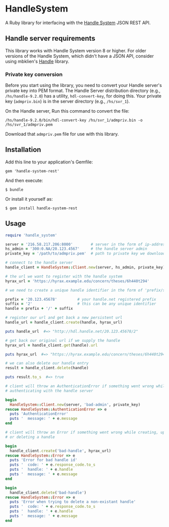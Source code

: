 # HandleSystem

A Ruby library for interfacing with the [Handle System](http://handle.net/) JSON REST API.

## Handle server requirements

This library works with Handle System version 8 or higher.  For older versions of the Handle System, which didn't have a JSON API, consider using mbklien's [Handle](https://github.com/mbklein/handle) library.

### Private key conversion

Before you start using the library, you need to convert your Handle server's private key into PEM format.  The Handle Server distribution directory (e.g., `/hs/handle-9.2.0`) has a utility, `hdl-convert-key`, for doing this.  Your private key (`admpriv.bin`) is in the server directory (e.g., `/hs/svr_1`).

On the Handle server, Run this command to convert the file:

```
/hs/handle-9.2.0/bin/hdl-convert-key /hs/svr_1/admpriv.bin -o /hs/svr_1/admpriv.pem
```

Download that `admpriv.pem` file for use with this library.

## Installation

Add this line to your application's Gemfile:

    gem 'handle-system-rest'

And then execute:

    $ bundle

Or install it yourself as:

    $ gem install handle-system-rest

## Usage

```ruby
require 'handle_system'

server = '216.58.217.206:8000'        # server in the form of ip-address:port
hs_admin = '300:0.NA/20.123.4567'     # the handle server admin
private_key = '/path/to/admpriv.pem'  # path to private key we downloaded above

# connect to the handle server
handle_client = HandleSystem::Client.new(server, hs_admin, private_key)

# the url we want to register with the handle system
hyrax_url = 'https://hyrax.example.edu/concern/theses/6h440t294'

# we need to create a unique handle identifier in the form of 'prefix/suffix'

prefix = '20.123.45678'         # your handle.net registered prefix
suffix = '2'                    # this can be any unique identifier
handle = prefix + '/' + suffix

# register our url and get back a new persistent url
handle_url = handle_client.create(handle, hyrax_url)

puts handle_url  #=> "http://hdl.handle.net/20.123.45678/2"

# get back our original url if we supply the handle
hyrax_url = handle_client.get(handle).url

puts hyrax_url  #=> "https://hyrax.example.edu/concern/theses/6h440t294"

# we can also delete our handle entry
result = handle_client.delete(handle)

puts result.to_s  #=> true

# client will throw an AuthenticationError if something went wrong while
# authenticating with the handle server

begin
  HandleSystem::Client.new(server, 'bad-admin', private_key)
rescue HandleSystem::AuthenticationError => e
  puts 'AuthenticationError'
  puts '  message: ' + e.message
end

# client will throw an Error if something went wrong while creating, updating,
# or deleting a handle

begin
  handle_client.create('bad-handle', hyrax_url)
rescue HandleSystem::Error => e
  puts 'Error for bad handle id'
  puts '  code: ' + e.response_code.to_s
  puts '  handle: ' + e.handle
  puts '  message: ' + e.message
end

begin
  handle_client.delete('bad-handle')
rescue HandleSystem::Error => e
  puts 'Error when trying to delete a non-existant handle'
  puts '  code: ' + e.response_code.to_s
  puts '  handle: ' + e.handle
  puts '  message: ' + e.message
end

```
